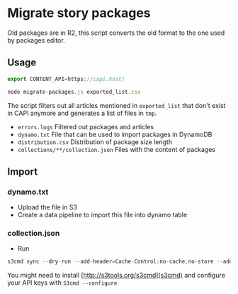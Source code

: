 # Migrate story packages

Old packages are in R2, this script converts the old format to the one used by packages editor.

## Usage

```js
export CONTENT_API=https://capi.host/

node migrate-packages.js exported_list.csv
```

The script filters out all articles mentioned in `exported_list` that don't exist in CAPI anymore and generates a list of files in `tmp`.

* `errors.logs` Filtered out packages and articles
* `dynamo.txt` File that can be used to import packages in DynamoDB
* `distribution.csv` Distribution of package size length
* `collections/**/collection.json` Files with the content of packages

## Import

### dynamo.txt

* Upload the file in S3
* Create a data pipeline to import this file into dynamo table

### collection.json

* Run
```js
s3cmd sync --dry-run --add-header=Cache-Control:no-cache,no-store --add-header=Content-Type:application/json --acl-private tmp/collections/ s3://bucket/CODE/frontsapi/collection/
```

You might need to install [http://s3tools.org/s3cmd](s3cmd) and configure your API keys with `S3cmd --configure`
